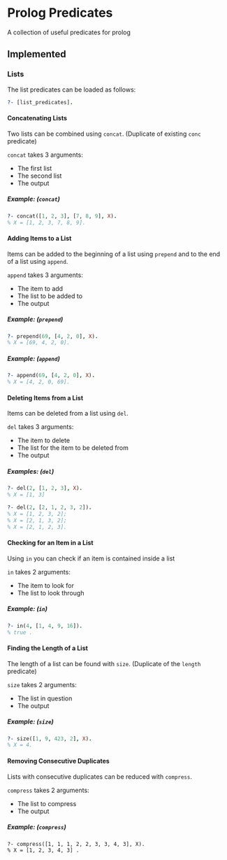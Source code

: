 # Prolog Predicates

A collection of useful predicates for prolog

## Implemented

### Lists

The list predicates can be loaded as follows:
```prolog
?- [list_predicates].
```

#### Concatenating Lists

Two lists can be combined using `concat`. (Duplicate of existing `conc` predicate)

`concat` takes 3 arguments:
- The first list
- The second list
- The output

##### Example: (`concat`)
```prolog
?- concat([1, 2, 3], [7, 8, 9], X).
% X = [1, 2, 3, 7, 8, 9].
```

#### Adding Items to a List

Items can be added to the beginning of a list using `prepend` and to the end of a list using `append`.

`append` takes 3 arguments:
- The item to add
- The list to be added to
- The output

##### Example: (`prepend`)
```prolog
?- prepend(69, [4, 2, 0], X).
% X = [69, 4, 2, 0].
```

##### Example: (`append`)
```prolog
?- append(69, [4, 2, 0], X).
% X = [4, 2, 0, 69].
```

#### Deleting Items from a List

Items can be deleted from a list using `del`.

`del` takes 3 arguments:
- The item to delete
- The list for the item to be deleted from
- The output

##### Examples: (`del`)
```prolog
?- del(2, [1, 2, 3], X).
% X = [1, 3]

?- del(2, [2, 1, 2, 3, 2]).
% X = [1, 2, 3, 2];
% X = [2, 1, 3, 2];
% X = [2, 1, 2, 3].
```

#### Checking for an Item in a List

Using `in` you can check if an item is contained inside a list

`in` takes 2 arguments:
- The item to look for
- The list to look through

##### Example: (`in`)
```prolog
?- in(4, [1, 4, 9, 16]).
% true .
```

#### Finding the Length of a List

The length of a list can be found with `size`. (Duplicate of the `length` predicate)

`size` takes 2 arguments:
- The list in question
- The output

##### Example: (`size`)
```prolog
?- size([1, 9, 423, 2], X).
% X = 4.
```

#### Removing Consecutive Duplicates

Lists with consecutive duplicates can be reduced with `compress`.

`compress` takes 2 arguments:
- The list to compress
- The output

##### Example: (`compress`)
```
?- compress([1, 1, 1, 2, 2, 3, 3, 4, 3], X).
% X = [1, 2, 3, 4, 3] .
```